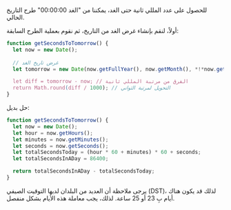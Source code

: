للحصول على عدد المللي ثانية حتى الغد، يمكننا من "الغد 00:00:00" طرح التاريخ الحالي.

أولاً، لنقم بإنشاء غرض الغد من التاريخ، ثم نقوم بعملية الطرح السابقة:

```js run
function getSecondsToTomorrow() {
  let now = new Date();
  
  // غرض تاريخ الغد
  let tomorrow = new Date(now.getFullYear(), now.getMonth(), *!*now.getDate()+1*/!*);

  let diff = tomorrow - now; // الفرق من مرتبة المللي ثانية
  return Math.round(diff / 1000); // التحويل لمرتبة الثواني
}
```

حل بديل:

```js run
function getSecondsToTomorrow() {
  let now = new Date();
  let hour = now.getHours();
  let minutes = now.getMinutes();
  let seconds = now.getSeconds();
  let totalSecondsToday = (hour * 60 + minutes) * 60 + seconds;
  let totalSecondsInADay = 86400;

  return totalSecondsInADay - totalSecondsToday;
}
```

يرجى ملاحظة أن العديد من البلدان لديها التوقيت الصيفي (DST)، لذلك قد يكون هناك أيام بِ 23 أو 25 ساعة. لذلك، يجب معاملة هذه الأيام بشكل منفصل.

